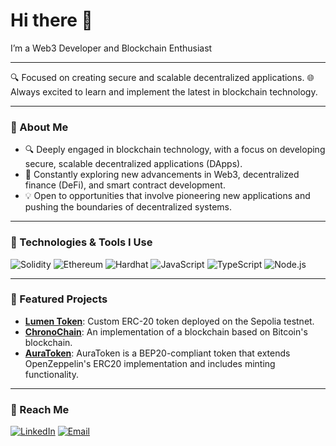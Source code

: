 # Hi there 👋
I’m a Web3 Developer and Blockchain Enthusiast

---

🔍 Focused on creating secure and scalable decentralized applications.
🌐 Always excited to learn and implement the latest in blockchain technology.

---

### 🚀 About Me

- 🔍 Deeply engaged in blockchain technology, with a focus on developing secure, scalable decentralized applications (DApps).
- 🌱 Constantly exploring new advancements in Web3, decentralized finance (DeFi), and smart contract development.
- 💡 Open to opportunities that involve pioneering new applications and pushing the boundaries of decentralized systems.
---

### 🔧 Technologies & Tools I Use
![Solidity](https://img.shields.io/badge/-Solidity-363636?style=flat-square&logo=Solidity&logoColor=white)
![Ethereum](https://img.shields.io/badge/-Ethereum-3C3C3D?style=flat-square&logo=Ethereum&logoColor=white)
![Hardhat](https://img.shields.io/badge/-Hardhat-F7DF1E?style=flat-square&logo=Hardhat&logoColor=black)
![JavaScript](https://img.shields.io/badge/-JavaScript-F7DF1E?style=flat-square&logo=javascript&logoColor=black)
![TypeScript](https://img.shields.io/badge/-TypeScript-007ACC?style=flat-square&logo=typescript&logoColor=white)
![Node.js](https://img.shields.io/badge/-Node.js-339933?style=flat-square&logo=node.js&logoColor=white)

---

### 🌟 Featured Projects
- **[Lumen Token](https://github.com/lucianoZgabriel/Lumen-Token-Eth)**: Custom ERC-20 token deployed on the Sepolia testnet.
- **[ChronoChain](https://github.com/lucianoZgabriel/ChronoChain)**: An implementation of a blockchain based on Bitcoin's blockchain.
- **[AuraToken](https://github.com/lucianoZgabriel/AuraToken-BEP20)**: AuraToken is a BEP20-compliant token that extends OpenZeppelin's ERC20 implementation and includes minting functionality.

---

### 💬 Reach Me
[![LinkedIn](https://img.shields.io/badge/-LinkedIn-0077B5?style=flat-square&logo=LinkedIn&logoColor=white)](https://www.linkedin.com/in/lucianozgabriel/)
[![Email](https://img.shields.io/badge/-Email-c14438?style=flat-square&logo=Gmail&logoColor=white)](mailto:lucianozanin@gmail.com)
<!--
**lucianoZgabriel/lucianoZgabriel** is a ✨ _special_ ✨ repository because its `README.md` (this file) appears on your GitHub profile.

Here are some ideas to get you started:

- 🔭 I’m currently working on ...
- 🌱 I’m currently learning ...
- 👯 I’m looking to collaborate on ...
- 🤔 I’m looking for help with ...
- 💬 Ask me about ...
- 📫 How to reach me: ...
- 😄 Pronouns: ...
- ⚡ Fun fact: ...
-->
